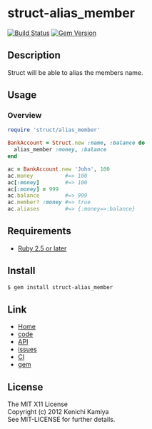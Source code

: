 struct-alias_member
====================

[![Build Status](https://secure.travis-ci.org/kachick/struct-alias_member.png)](http://travis-ci.org/kachick/struct-alias_member)
[![Gem Version](https://badge.fury.io/rb/struct-alias_member.png)](http://badge.fury.io/rb/struct-alias_member)

Description
------------

Struct will be able to alias the members name.

Usage
------

### Overview

```ruby
require 'struct/alias_member'

BankAccount = Struct.new :name, :balance do
  alias_member :money, :balance
end

ac = BankAccount.new 'John', 100
ac.money          #=> 100
ac[:money]        #=> 100
ac[:money] = 999
ac.balance        #=> 999
ac.member? :money #=> true
ac.aliases        #=> {:money=>:balance}
```

Requirements
------------

* [Ruby 2.5 or later](http://travis-ci.org/#!/kachick/struct-alias_member)

Install
-------

```bash
$ gem install struct-alias_member
```

Link
----

* [Home](http://kachick.github.com/struct-alias_member)
* [code](https://github.com/kachick/struct-alias_member)
* [API](http://kachick.github.com/struct-alias_member/yard/frames.html)
* [issues](https://github.com/kachick/struct-alias_member/issues)
* [CI](http://travis-ci.org/#!/kachick/struct-alias_member)
* [gem](https://rubygems.org/gems/struct-alias_member)

License
-------

The MIT X11 License  
Copyright (c) 2012 Kenichi Kamiya  
See MIT-LICENSE for further details.
